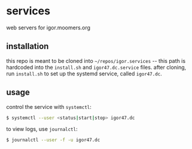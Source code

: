 # services

web servers for igor.moomers.org

## installation

this repo is meant to be cloned into `~/repos/igor.services` -- this path is hardcoded into the `install.sh` and `igor47.dc.service` files.
after cloning, run `install.sh` to set up the systemd service, called `igor47.dc`.

## usage

control the service with `systemctl`:

```bash
$ systemctl --user <status|start|stop> igor47.dc
```

to view logs, use `journalctl`:

```bash
$ journalctl --user -f -u igor47.dc
```
